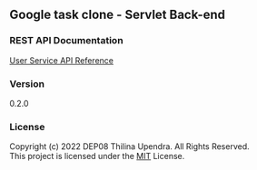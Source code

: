 ## Google task clone - Servlet Back-end

### REST API Documentation
[User Service API Reference](https://web.postman.co/documentation/16113610-fb939f72-510e-4e23-a2c8-0d7835309d1a/publish?workspaceId=00661d22-be94-4b91-835a-98c647f23031)

### Version
0.2.0

### License 
Copyright (c) 2022 DEP08 Thilina Upendra. All Rights Reserved. <br>
This project is licensed under the [MIT](LICENSE.txt) License.